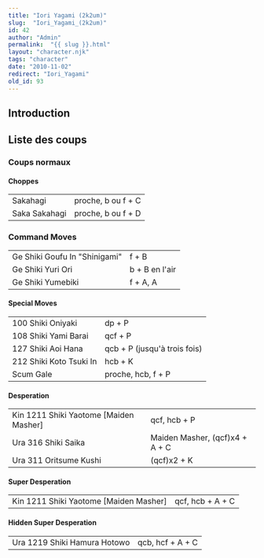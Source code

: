 ```yaml
---
title: "Iori Yagami (2k2um)"
slug:  "Iori_Yagami_(2k2um)"
id: 42
author: "Admin"
permalink:  "{{ slug }}.html"
layout: "character.njk"
tags: "character"
date: "2010-11-02"
redirect: "Iori_Yagami"
old_id: 93
---
```


## Introduction

## Liste des coups

### Coups normaux

#### Choppes

|               |                    |
|---------------|--------------------|
| Sakahagi      | proche, b ou f + C |
| Saka Sakahagi | proche, b ou f + D |

### Command Moves

|                               |                |
|-------------------------------|----------------|
| Ge Shiki Goufu In "Shinigami" | f + B          |
| Ge Shiki Yuri Ori             | b + B en l'air |
| Ge Shiki Yumebiki             | f + A, A       |

#### Special Moves

|                         |                              |
|-------------------------|------------------------------|
| 100 Shiki Oniyaki       | dp + P                       |
| 108 Shiki Yami Barai    | qcf + P                      |
| 127 Shiki Aoi Hana      | qcb + P (jusqu'à trois fois) |
| 212 Shiki Koto Tsuki In | hcb + K                      |
| Scum Gale               | proche, hcb, f + P           |

#### Desperation

|                                          |                                |
|------------------------------------------|--------------------------------|
| Kin 1211 Shiki Yaotome \[Maiden Masher\] | qcf, hcb + P                   |
| Ura 316 Shiki Saika                      | Maiden Masher, (qcf)x4 + A + C |
| Ura 311 Oritsume Kushi                   | (qcf)x2 + K                    |

#### Super Desperation

|                                          |                  |
|------------------------------------------|------------------|
| Kin 1211 Shiki Yaotome \[Maiden Masher\] | qcf, hcb + A + C |

#### Hidden Super Desperation

|                              |                  |
|------------------------------|------------------|
| Ura 1219 Shiki Hamura Hotowo | qcb, hcf + A + C |
